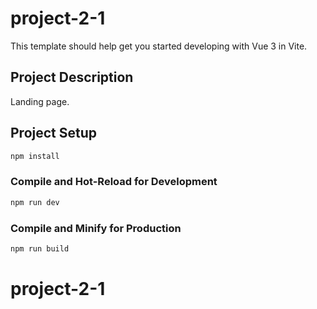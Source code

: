 # project-2-1
This template should help get you started developing with Vue 3 in Vite.

## Project Description
Landing page.

## Project Setup

```sh
npm install
```

### Compile and Hot-Reload for Development

```sh
npm run dev
```

### Compile and Minify for Production

```sh
npm run build
```
# project-2-1
